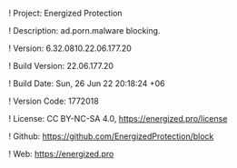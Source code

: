 ! Project: Energized Protection

! Description: ad.porn.malware blocking.

! Version: 6.32.0810.22.06.177.20

! Build Version: 22.06.177.20

! Build Date: Sun, 26 Jun 22 20:18:24 +06

! Version Code: 1772018

! License: CC BY-NC-SA 4.0, https://energized.pro/license

! Github: https://github.com/EnergizedProtection/block

! Web: https://energized.pro
